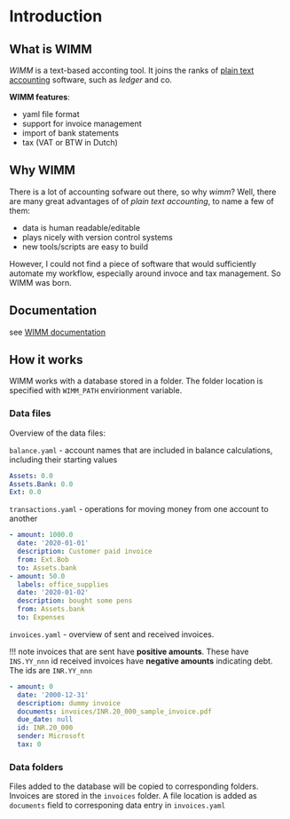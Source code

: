 

# Introduction 

## What is WIMM

*WIMM* is a text-based acconting tool. It joins the ranks of [plain text accounting](https://plaintextaccounting.org/) software, such as *ledger* and co.

**WIMM features**:

* yaml file format
* support for invoice management
* import of bank statements 
* tax (VAT or BTW in Dutch)


## Why WIMM 

There is a lot of accounting sofware out there, so why *wimm*? 
Well, there are many great advantages of of *plain text accounting*, to name a few of them:

* data is human readable/editable
* plays nicely with version control systems
* new tools/scripts are easy to build

However, I could not find a piece of software that would sufficiently automate my workflow, especially around invoce and tax management. So WIMM was born.

## Documentation

see [WIMM documentation](https://sjev.github.io/wimm/)


## How it works

WIMM works with a database stored in a folder. The folder location is specified with `WIMM_PATH` envirionment variable.

### Data files

Overview of the data files:

 `balance.yaml` - account names that are included in balance calculations, including their starting values
``` yaml
Assets: 0.0
Assets.Bank: 0.0
Ext: 0.0
```


`transactions.yaml` - operations for moving money from one account to another

``` yaml 
- amount: 1000.0
  date: '2020-01-01'
  description: Customer paid invoice
  from: Ext.Bob
  to: Assets.bank
- amount: 50.0
  labels: office_supplies
  date: '2020-01-02'
  description: bought some pens
  from: Assets.bank
  to: Expenses
```

`invoices.yaml` - overview of sent and received invoices. 

!!! note
	invoices that are sent have **positive amounts**.  These have `INS.YY_nnn` id
	received invoices have **negative amounts** indicating debt. The ids are `INR.YY_nnn` 

``` yaml
- amount: 0
  date: '2000-12-31'
  description: dummy invoice
  documents: invoices/INR.20_000_sample_invoice.pdf
  due_date: null
  id: INR.20_000
  sender: Microsoft
  tax: 0
```

### Data folders

Files added to the database will be copied to corresponding folders. 
Invoices are stored in the `invoices` folder.
A file location is added as `documents` field to corresponing data entry in `invoices.yaml` 
